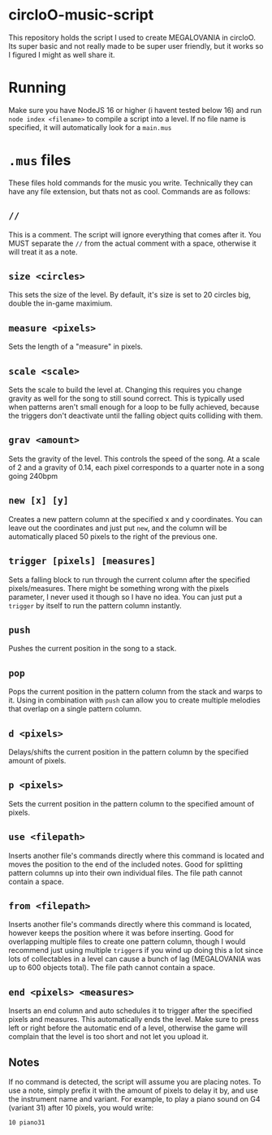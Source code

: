 # circloO-music-script

This repository holds the script I used to create MEGALOVANIA in circloO. Its super basic and not really made to be super user friendly, but it works so I figured I might as well share it.

# Running

Make sure you have NodeJS 16 or higher (i havent tested below 16) and run `node index <filename>` to compile a script into a level. If no file name is specified, it will automatically look for a `main.mus`

# `.mus` files

These files hold commands for the music you write. Technically they can have any file extension, but thats not as cool. Commands are as follows:

## `//`

This is a comment. The script will ignore everything that comes after it. You MUST separate the `//` from the actual comment with a space, otherwise it will treat it as a note.

## `size <circles>`

This sets the size of the level. By default, it's size is set to 20 circles big, double the in-game maximium.

## `measure <pixels>`

Sets the length of a "measure" in pixels.

## `scale <scale>`

Sets the scale to build the level at. Changing this requires you change gravity as well for the song to still sound correct. This is typically used when patterns aren't small enough for a loop to be fully achieved, because the triggers don't deactivate until the falling object quits colliding with them.

## `grav <amount>`

Sets the gravity of the level. This controls the speed of the song. At a scale of 2 and a gravity of 0.14, each pixel corresponds to a quarter note in a song going 240bpm

## `new [x] [y]`

Creates a new pattern column at the specified x and y coordinates. You can leave out the coordinates and just put `new`, and the column will be automatically placed 50 pixels to the right of the previous one.

## `trigger [pixels] [measures]`

Sets a falling block to run through the current column after the specified pixels/measures. There might be something wrong with the pixels parameter, I never used it though so I have no idea. You can just put a `trigger` by itself to run the pattern column instantly.

## `push`

Pushes the current position in the song to a stack.

## `pop`

Pops the current position in the pattern column from the stack and warps to it. Using in combination with `push` can allow you to create multiple melodies that overlap on a single pattern column.

## `d <pixels>`

Delays/shifts the current position in the pattern column by the specified amount of pixels.

## `p <pixels>`

Sets the current position in the pattern column to the specified amount of pixels.

## `use <filepath>`

Inserts another file's commands directly where this command is located and moves the position to the end of the included notes. Good for splitting pattern columns up into their own individual files. The file path cannot contain a space.

## `from <filepath>`

Inserts another file's commands directly where this command is located, however keeps the position where it was before inserting. Good for overlapping multiple files to create one pattern column, though I would recommend just using multiple `trigger`s if you wind up doing this a lot since lots of collectables in a level can cause a bunch of lag (MEGALOVANIA was up to 600 objects total). The file path cannot contain a space.

## `end <pixels> <measures>`

Inserts an end column and auto schedules it to trigger after the specified pixels and measures. This automatically ends the level. Make sure to press left or right before the automatic end of a level, otherwise the game will complain that the level is too short and not let you upload it.

## Notes

If no command is detected, the script will assume you are placing notes. To use a note, simply prefix it with the amount of pixels to delay it by, and use the instrument name and variant. For example, to play a piano sound on G4 (variant 31) after 10 pixels, you would write:
```
10 piano31
```
